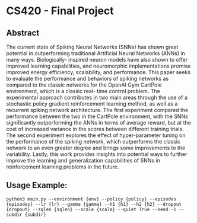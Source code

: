# CS420 - Final Project 

 ## Abstract  
 
 The current state of Spiking Neural Networks (SNNs) has shown great potential in outperforming traditional Artificial Neural Networks (ANNs) in many ways. Biologically- inspired neuron models have also shown to offer improved learning capabilities, and neuromorphic implementations promise improved energy efficiency, scalability, and performance. This paper seeks to evaluate the performance and behaviors of spiking networks as compared to the classic networks for the OpenAI Gym CartPole environment, which is a classic real- time control problem. The experimental approach contributes in two main areas through the use of a stochastic policy gradient reinforcement learning method, as well as a recurrent spiking network architecture. The first experiment compared the performance between the two in the CartPole environment, with the SNNs significantly outperforming the ANNs in terms of average reward, but at the cost of increased variance in the scores between different training trials. The second experiment explores the effect of hyper-parameter tuning on the performance of the spiking network, which outperforms the classic network to an even greater degree and brings some improvements to the variability. Lastly, this work provides insights into potential ways to further improve the learning and generalization capabilities of SNNs in reinforcement learning problems in the future.

 ## Usage Example:

```
python3 main.py --environment {env} --policy {policy} --episodes {episodes} --lr {lr} --gamma {gamma} --h1 {h1} --h2 {h2} --dropout {dropout} --sqlen {sqlen} --scale {scale} --quiet True --seed -1 --subdir {subdir}
```